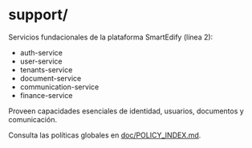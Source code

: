 # support/

Servicios fundacionales de la plataforma SmartEdify (línea 2):
- auth-service
- user-service
- tenants-service
- document-service
- communication-service
- finance-service

Proveen capacidades esenciales de identidad, usuarios, documentos y comunicación.

Consulta las políticas globales en [doc/POLICY_INDEX.md](../../doc/POLICY_INDEX.md).